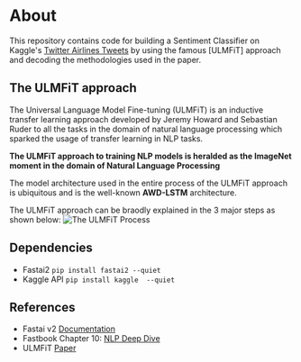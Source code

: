 # About

This repository contains code for building a Sentiment Classifier on Kaggle's [Twitter Airlines Tweets](https://www.kaggle.com/crowdflower/twitter-airline-sentiment#Tweets.csv) by using the famous [ULMFiT] approach and decoding the methodologies used in the paper. 

## The ULMFiT approach
The Universal Language Model Fine-tuning (ULMFiT) is an inductive transfer learning approach developed by Jeremy Howard and Sebastian Ruder to all the tasks in the domain of natural language processing which sparked the usage of transfer learning in NLP tasks. 

**The ULMFiT approach to training NLP models is heralded as the ImageNet moment in the domain of Natural Language Processing** 

The model architecture used in the entire process of the ULMFiT approach is ubiquitous and is the well-known **AWD-LSTM** architecture. 

The ULMFiT approach can be braodly explained in the 3 major steps as shown below:
![](https://miro.medium.com/max/2000/1*9n9yv4EalUn76yP1Yffhfw.png 'The ULMFiT Process')

## Dependencies 
- Fastai2 ```pip install fastai2 --quiet```
- Kaggle API ```pip install kaggle  --quiet```

## References

- Fastai v2 [Documentation](www.dev.fasta.ai)
- Fastbook Chapter 10: [NLP Deep Dive](https://github.com/fastai/fastbook/blob/master/10_nlp.ipynb)
- ULMFiT [Paper](https://arxiv.org/abs/1801.06146)
